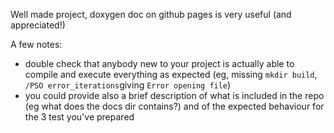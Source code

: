Well made project, doxygen doc on github pages is very useful (and appreciated!)

A few notes:
 - double check that anybody new to your project is actually able to compile and execute everything as expected (eg, missing `mkdir build`, `/PSO error_iterations`giving `Error opening file`)
 - you could provide also a brief description of what is included in the repo (eg what does the docs dir contains?) and of the expected behaviour for the 3 test you've prepared

